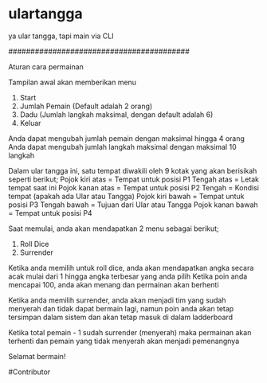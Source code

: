 # ulartangga
ya ular tangga, tapi main via CLI

#########################################

Aturan cara permainan

Tampilan awal akan memberikan menu
1. Start
2. Jumlah Pemain (Default adalah 2 orang)
3. Dadu (Jumlah langkah maksimal, dengan default adalah 6)
4. Keluar

Anda dapat mengubah jumlah pemain dengan maksimal hingga 4 orang
Anda dapat mengubah jumlah langkah maksimal dengan maksimal 10 langkah

Dalam ular tangga ini, satu tempat diwakili oleh 9 kotak yang akan berisikah seperti berikut;
Pojok kiri atas   = Tempat untuk posisi P1
Tengah atas       = Letak tempat saat ini
Pojok kanan atas  = Tempat untuk posisi P2
Tengah            = Kondisi tempat (apakah ada Ular atau Tangga)
Pojok kiri bawah  = Tempat untuk posisi P3
Tengah bawah      = Tujuan dari Ular atau Tangga 
Pojok kanan bawah = Tempat untuk posisi P4

Saat memulai, anda akan mendapatkan 2 menu sebagai berikut;
1.  Roll Dice
2.  Surrender

Ketika anda memilih untuk roll dice, anda akan mendapatkan angka secara acak mulai dari 1 hingga angka terbesar yang anda pilih
Ketika poin anda mencapai 100, anda akan menang dan permainan akan berhenti

Ketika anda memilih surrender, anda akan menjadi tim yang sudah menyerah dan tidak dapat bermain lagi, namun poin anda akan tetap tersimpan dalam sistem dan akan tetap masuk di dalam ladderboard

Ketika total pemain - 1 sudah surrender (menyerah) maka permainan akan terhenti dan pemain yang tidak menyerah akan menjadi pemenangnya

Selamat bermain!


#Contributor


